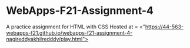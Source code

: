 # WebApps-F21-Assignment-4
A practice assignment for HTML with CSS
Hosted at = <"https://44-563-webapps-f21.github.io/webapps-f21-assignment-4-nagireddyakhilredddy/play.html">
